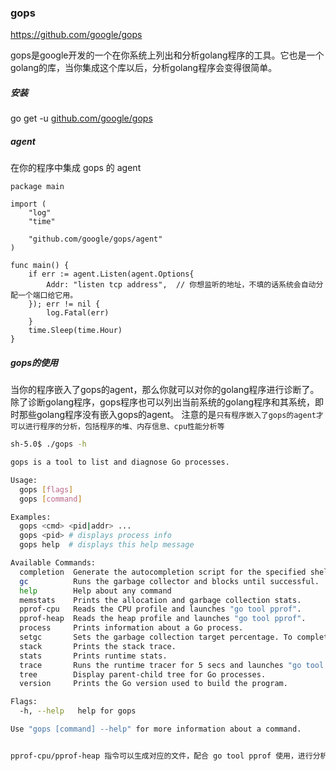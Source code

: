 ### gops

https://github.com/google/gops

gops是google开发的一个在你系统上列出和分析golang程序的工具。它也是一个golang的库，当你集成这个库以后，分析golang程序会变得很简单。



##### 安装

go get -u [github.com/google/gops](http://github.com/google/gops)



##### agent

在你的程序中集成 gops 的 agent

```golang
package main

import (
	"log"
	"time"

	"github.com/google/gops/agent"
)

func main() {
	if err := agent.Listen(agent.Options{
        Addr: "listen tcp address",  // 你想监听的地址，不填的话系统会自动分配一个端口给它用。
    }); err != nil {
		log.Fatal(err)
	}
	time.Sleep(time.Hour)
}
```



##### gops的使用

当你的程序嵌入了gops的agent，那么你就可以对你的golang程序进行诊断了。 除了诊断golang程序，gops程序也可以列出当前系统的golang程序和其系统，即时那些golang程序没有嵌入gops的agent。 注意的是`只有程序嵌入了gops的agent才可以进行程序的分析，包括程序的堆、内存信息、cpu性能分析等`



```bash
sh-5.0$ ./gops -h

gops is a tool to list and diagnose Go processes.

Usage:
  gops [flags]
  gops [command]

Examples:
  gops <cmd> <pid|addr> ...
  gops <pid> # displays process info
  gops help  # displays this help message

Available Commands:
  completion  Generate the autocompletion script for the specified shell
  gc          Runs the garbage collector and blocks until successful.
  help        Help about any command
  memstats    Prints the allocation and garbage collection stats.
  pprof-cpu   Reads the CPU profile and launches "go tool pprof".
  pprof-heap  Reads the heap profile and launches "go tool pprof".
  process     Prints information about a Go process.
  setgc       Sets the garbage collection target percentage. To completely stop GC, set to 'off'
  stack       Prints the stack trace.
  stats       Prints runtime stats.
  trace       Runs the runtime tracer for 5 secs and launches "go tool trace".
  tree        Display parent-child tree for Go processes.
  version     Prints the Go version used to build the program.

Flags:
  -h, --help   help for gops

Use "gops [command] --help" for more information about a command.


pprof-cpu/pprof-heap 指令可以生成对应的文件，配合 go tool pprof 使用，进行分析
```



